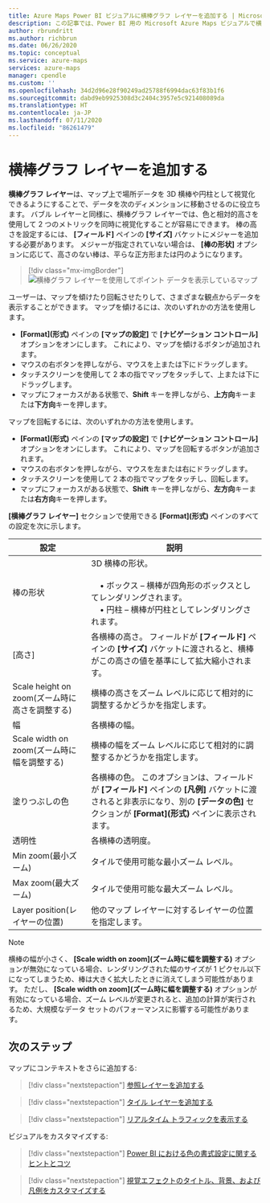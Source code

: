 ```yaml
---
title: Azure Maps Power BI ビジュアルに横棒グラフ レイヤーを追加する | Microsoft Azure Maps
description: この記事では、Power BI 用の Microsoft Azure Maps ビジュアルで横棒グラフ レイヤーを使用する方法について説明します。
author: rbrundritt
ms.author: richbrun
ms.date: 06/26/2020
ms.topic: conceptual
ms.service: azure-maps
services: azure-maps
manager: cpendle
ms.custom: ''
ms.openlocfilehash: 34d2d96e28f90249ad25788f6994dac63f83b1f6
ms.sourcegitcommit: dabd9eb9925308d3c2404c3957e5c921408089da
ms.translationtype: HT
ms.contentlocale: ja-JP
ms.lasthandoff: 07/11/2020
ms.locfileid: "86261479"
---
```

# <a name="add-a-bar-chart-layer"></a>横棒グラフ レイヤーを追加する

**横棒グラフ レイヤー**は、マップ上で場所データを 3D 横棒や円柱として視覚化できるようにすることで、データを次のディメンションに移動させるのに役立ちます。 バブル レイヤーと同様に、横棒グラフ レイヤーでは、色と相対的高さを使用して 2 つのメトリックを同時に視覚化することが容易にできます。 棒の高さを設定するには、 **[フィールド]** ペインの **[サイズ]** バケットにメジャーを追加する必要があります。 メジャーが指定されていない場合は、 **[棒の形状]** オプションに応じて、高さのない棒は、平らな正方形または円のようになります。

> [!div class="mx-imgBorder"]
> ![横棒グラフ レイヤーを使用してポイント データを表示しているマップ](media/power-bi-visual/bar-chart-layer-styled.png)

ユーザーは、マップを傾けたり回転させたりして、さまざまな観点からデータを表示することができます。 マップを傾けるには、次のいずれかの方法を使用します。

-   **[Format]\(形式\)** ペインの **[マップの設定]** で **[ナビゲーション コントロール]** オプションをオンにします。 これにより、マップを傾けるボタンが追加されます。
-   マウスの右ボタンを押しながら、マウスを上または下にドラッグします。
-   タッチスクリーンを使用して 2 本の指でマップをタッチして、上または下にドラッグします。
-   マップにフォーカスがある状態で、**Shift** キーを押しながら、**上方向**キーまたは**下方向**キーを押します。

マップを回転するには、次のいずれかの方法を使用します。

-   **[Format]\(形式\)** ペインの **[マップの設定]** で **[ナビゲーション コントロール]** オプションをオンにします。 これにより、マップを回転するボタンが追加されます。
-   マウスの右ボタンを押しながら、マウスを左または右にドラッグします。
-   タッチスクリーンを使用して 2 本の指でマップをタッチし、回転します。
-   マップにフォーカスがある状態で、**Shift** キーを押しながら、**左方向**キーまたは**右方向**キーを押します。

**[横棒グラフ レイヤー]** セクションで使用できる **[Format]\(形式\)** ペインのすべての設定を次に示します。

| 設定              | 説明      |
|----------------------|------------------|
| 棒の形状            | 3D 横棒の形状。<br/><br/>&nbsp;&nbsp;&nbsp;&nbsp;• ボックス – 横棒が四角形のボックスとしてレンダリングされます。<br/>&nbsp;&nbsp;&nbsp;&nbsp;• 円柱 – 横棒が円柱としてレンダリングされます。 |
| [高さ]               | 各横棒の高さ。 フィールドが **[フィールド]** ペインの **[サイズ]** バケットに渡されると、横棒がこの高さの値を基準にして拡大縮小されます。 |
| Scale height on zoom\(ズーム時に高さを調整する\) | 横棒の高さをズーム レベルに応じて相対的に調整するかどうかを指定します。 |
| 幅                | 各横棒の幅。  |
| Scale width on zoom\(ズーム時に幅を調整する\)  | 横棒の幅をズーム レベルに応じて相対的に調整するかどうかを指定します。  |
| 塗りつぶしの色           | 各横棒の色。 このオプションは、フィールドが **[フィールド]** ペインの **[凡例]** バケットに渡されると非表示になり、別の **[データの色]** セクションが **[Format]\(形式\)** ペインに表示されます。 |
| 透明性         | 各横棒の透明度。 |
| Min zoom\(最小ズーム\)             | タイルで使用可能な最小ズーム レベル。 |
| Max zoom\(最大ズーム\)             | タイルで使用可能な最大ズーム レベル。 |
| Layer position\(レイヤーの位置\)       | 他のマップ レイヤーに対するレイヤーの位置を指定します。 |

> [!NOTE]
> 横棒の幅が小さく、 **[Scale width on zoom]\(ズーム時に幅を調整する\)** オプションが無効になっている場合、レンダリングされた幅のサイズが 1 ピクセル以下になってしまうため、棒は大きく拡大したときに消えてしまう可能性があります。 ただし、 **[Scale width on zoom]\(ズーム時に幅を調整する\)** オプションが有効になっている場合、ズーム レベルが変更されると、追加の計算が実行されるため、大規模なデータ セットのパフォーマンスに影響する可能性があります。

## <a name="next-steps"></a>次のステップ

マップにコンテキストをさらに追加する:

> [!div class="nextstepaction"]
> [参照レイヤーを追加する](power-bi-visual-add-reference-layer.md)

> [!div class="nextstepaction"]
> [タイル レイヤーを追加する](power-bi-visual-add-tile-layer.md)

> [!div class="nextstepaction"]
> [リアルタイム トラフィックを表示する](power-bi-visual-show-real-time-traffic.md)

ビジュアルをカスタマイズする:

> [!div class="nextstepaction"]
> [Power BI における色の書式設定に関するヒントとコツ](https://docs.microsoft.com/power-bi/visuals/service-tips-and-tricks-for-color-formatting)

> [!div class="nextstepaction"]
> [視覚エフェクトのタイトル、背景、および凡例をカスタマイズする](https://docs.microsoft.com/power-bi/visuals/power-bi-visualization-customize-title-background-and-legend)